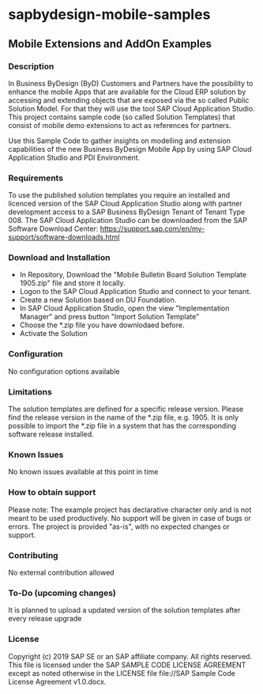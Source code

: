 # sapbydesign-mobile-samples

## Mobile Extensions and AddOn Examples

### Description

In Business ByDesign (ByD) Customers and Partners have the possibility to enhance the mobile Apps that are available for the Cloud ERP solution by accessing and extending objects that are exposed via the so called Public Solution Model. For that they will use the tool SAP Cloud Application Studio. 
This project contains sample code (so called Solution Templates) that consist of mobile demo extensions to act as references for partners.

Use this Sample Code to gather insights on modelling and extension capabilities of the new Business ByDesign Mobile App by using SAP Cloud Application Studio and PDI Environment.

### Requirements

To use the published solution templates you require an installed and licenced version of the SAP Cloud Application Studio along with partner development access to a SAP Business ByDesign Tenant of Tenant Type 008. The SAP Cloud Application Studio can be downloaded from the SAP Software Download Center: https://support.sap.com/en/my-support/software-downloads.html

### Download and Installation

- In Repository, Download the "Mobile Bulletin Board Solution Template 1905.zip" file and store it locally. 
- Logon to the SAP Cloud Application Studio and connect to your tenant. 
- Create a new Solution based on DU Foundation. 
- In SAP Cloud Application Studio, open the view "Implementation Manager" and press button "Import Solution Template"
- Choose the *.zip file you have downlodaed before. 
- Activate the Solution

### Configuration
No configuration options available

### Limitations
The solution templates are defined for a specific release version. Please find the release version in the name of the *.zip file, e.g. 1905. It is only possible to import the *.zip file in a system that has the corresponding software release installed.

### Known Issues
No known issues available at this point in time

### How to obtain support
Please note: The example project has declarative character only and is not meant to be used productively. No support will be given in case of bugs or errors. 
The project is provided "as-is", with no expected changes or support.

### Contributing
No external contribution  allowed

### To-Do (upcoming changes)
It is planned to upload a updated version of the solution templates after every release upgrade

### License
Copyright (c) 2019 SAP SE or an SAP affiliate company. All rights reserved.
This file is licensed under the SAP SAMPLE CODE LICENSE AGREEMENT except as noted otherwise in the LICENSE file file://SAP Sample Code License Agreement v1.0.docx.
